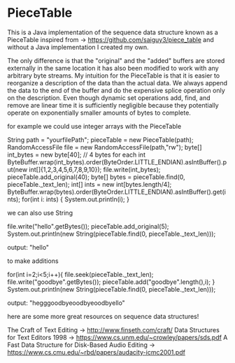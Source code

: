 # PieceTable

This is a Java implementation of the sequence data structure known as a PieceTable
inspired from -> https://github.com/saiguy3/piece_table and without a Java implementation I created my own.

The only difference is that the "original" and the "added" buffers are stored externally in the same location
it has also been modified to work with any arbitrary byte streams. My intuition for the PieceTable is
that it is easier to reorganize a description of the data than the actual data. We always append the data to the end
of the buffer and do the expensive splice operation only on the description. 
Even though dynamic set operations add, find, and remove are linear time it is sufficiently negligible because
they potentially operate on exponentially smaller amounts of bytes to complete.


for example we could use integer arrays with the PieceTable

String path = "yourfilePath";
pieceTable = new PieceTable(path);
RandomAccessFile file = new RandomAccessFile(path,"rw");
byte[] int_bytes = new byte[40]; // 4 bytes for each int
ByteBuffer.wrap(int_bytes).order(ByteOrder.LITTLE_ENDIAN).asIntBuffer().put(new int[]{1,2,3,4,5,6,7,8,9,10});
file.write(int_bytes);
pieceTable.add_original(40);
byte[] bytes = pieceTable.find(0, pieceTable._text_len);
int[] ints = new int[bytes.length/4];
ByteBuffer.wrap(bytes).order(ByteOrder.LITTLE_ENDIAN).asIntBuffer().get(ints);
for(int i: ints)
{
   System.out.println(i);
}

we can also use String

file.write("hello".getBytes());
pieceTable.add_original(5);
System.out.println(new String(pieceTable.find(0, pieceTable._text_len)));

output: "hello"

to make additions

for(int i=2;i<5;i++){
   file.seek(pieceTable._text_len);
   file.write("goodbye".getBytes());
   pieceTable.add("goodbye".length(),i);
}
System.out.println(new String(pieceTable.find(0, pieceTable._text_len)));

output: "hegggoodbyeoodbyeoodbyello"


here are some more great resources on sequence data structures!

The Craft of Text Editing -> http://www.finseth.com/craft/
Data Structures for Text Editors 1998 -> https://www.cs.unm.edu/~crowley/papers/sds.pdf
A Fast Data Structure for Disk-Based Audio Editing -> https://www.cs.cmu.edu/~rbd/papers/audacity-icmc2001.pdf



